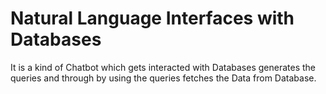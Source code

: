 # Natural Language Interfaces with Databases

It is a kind of Chatbot which gets interacted with Databases generates the queries and through by using the queries fetches the Data from Database.




